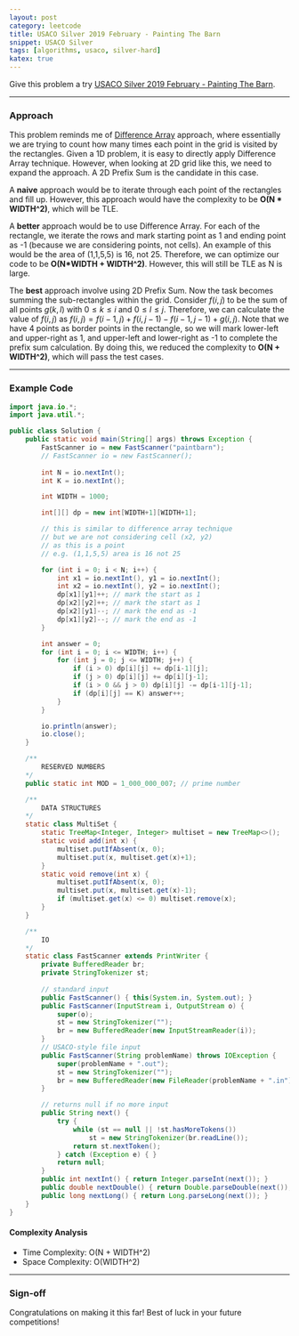 ```yaml
---
layout: post
category: leetcode
title: USACO Silver 2019 February - Painting The Barn
snippet: USACO Silver
tags: [algorithms, usaco, silver-hard]
katex: true
---
```


Give this problem a try [USACO Silver 2019 February - Painting The Barn](https://usaco.org/index.php?page=viewproblem2&cpid=919).

---

### Approach

This problem reminds me of [Difference Array](https://codeforces.com/blog/entry/78762) approach, where essentially we are trying to count how many times each point in the grid is visited by the rectangles. Given a 1D problem, it is easy to directly apply Difference Array technique. However, when looking at 2D grid like this, we need to expand the approach. A 2D Prefix Sum is the candidate in this case. 

A **naive** approach would be to iterate through each point of the rectangles and fill up. However, this approach would have the complexity to be **O(N * WIDTH^2)**, which will be TLE. 

A **better** approach would be to use Difference Array. For each of the rectangle, we iterate the rows and mark starting point as 1 and ending point as -1 (because we are considering points, not cells). An example of this would be the area of (1,1,5,5) is 16, not 25. Therefore, we can optimize our code to be **O(N*WIDTH + WIDTH^2)**. However, this will still be TLE as N is large.

The **best** approach involve using 2D Prefix Sum. Now the task becomes summing the sub-rectangles within the grid. Consider $f(i,j)$ to be the sum of all points $g(k,l)$ with $0 \leq k \leq i$ and $0 \leq l \leq j$. Therefore, we can calculate the value of $f(i,j)$ as $f(i,j) = f(i-1,j) + f(i,j-1) - f(i-1,j-1) + g(i,j)$. Note that we have 4 points as border points in the rectangle, so we will mark lower-left and upper-right as 1, and upper-left and lower-right as -1 to complete the prefix sum calculation. By doing this, we reduced the complexity to  **O(N + WIDTH^2)**, which will pass the test cases.

---

### Example Code

```java
import java.io.*;
import java.util.*;

public class Solution {
    public static void main(String[] args) throws Exception {
        FastScanner io = new FastScanner("paintbarn");
		// FastScanner io = new FastScanner();
		
		int N = io.nextInt();
		int K = io.nextInt();

		int WIDTH = 1000;

		int[][] dp = new int[WIDTH+1][WIDTH+1];

		// this is similar to difference array technique
		// but we are not considering cell (x2, y2)
		// as this is a point
		// e.g. (1,1,5,5) area is 16 not 25

		for (int i = 0; i < N; i++) {
			int x1 = io.nextInt(), y1 = io.nextInt();
			int x2 = io.nextInt(), y2 = io.nextInt();
			dp[x1][y1]++; // mark the start as 1
			dp[x2][y2]++; // mark the start as 1
			dp[x2][y1]--; // mark the end as -1
			dp[x1][y2]--; // mark the end as -1
		}

		int answer = 0;
		for (int i = 0; i <= WIDTH; i++) {
			for (int j = 0; j <= WIDTH; j++) {
				if (i > 0) dp[i][j] += dp[i-1][j];
				if (j > 0) dp[i][j] += dp[i][j-1];
				if (i > 0 && j > 0) dp[i][j] -= dp[i-1][j-1];
				if (dp[i][j] == K) answer++;
			}
		}

		io.println(answer);
		io.close();
    }

    /**
        RESERVED NUMBERS
    */
    public static int MOD = 1_000_000_007; // prime number

    /**
        DATA STRUCTURES
    */
    static class MultiSet {
        static TreeMap<Integer, Integer> multiset = new TreeMap<>();
        static void add(int x) {
            multiset.putIfAbsent(x, 0);
            multiset.put(x, multiset.get(x)+1);
        }
        static void remove(int x) {
            multiset.putIfAbsent(x, 0);
            multiset.put(x, multiset.get(x)-1);
            if (multiset.get(x) <= 0) multiset.remove(x);
        }
    }

    /**
        IO
    */
    static class FastScanner extends PrintWriter {
        private BufferedReader br;
        private StringTokenizer st;
		
		// standard input
        public FastScanner() { this(System.in, System.out); }
		public FastScanner(InputStream i, OutputStream o) {
            super(o);
			st = new StringTokenizer("");
            br = new BufferedReader(new InputStreamReader(i));
        }
		// USACO-style file input
        public FastScanner(String problemName) throws IOException {
            super(problemName + ".out");
			st = new StringTokenizer("");
            br = new BufferedReader(new FileReader(problemName + ".in"));
        }

        // returns null if no more input
        public String next() {
            try {
                while (st == null || !st.hasMoreTokens())
                    st = new StringTokenizer(br.readLine());
                return st.nextToken();
            } catch (Exception e) { }
            return null;
        }
        public int nextInt() { return Integer.parseInt(next()); }  
        public double nextDouble() { return Double.parseDouble(next()); }   
        public long nextLong() { return Long.parseLong(next()); }   
    }
}
```

#### Complexity Analysis

- Time Complexity: O(N + WIDTH^2)
- Space Complexity: O(WIDTH^2)

---

### Sign-off

Congratulations on making it this far! Best of luck in your future competitions!